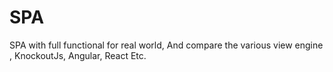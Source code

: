 # SPA
SPA with full functional for real world, And compare the various view engine , KnockoutJs, Angular,  React  Etc. 
